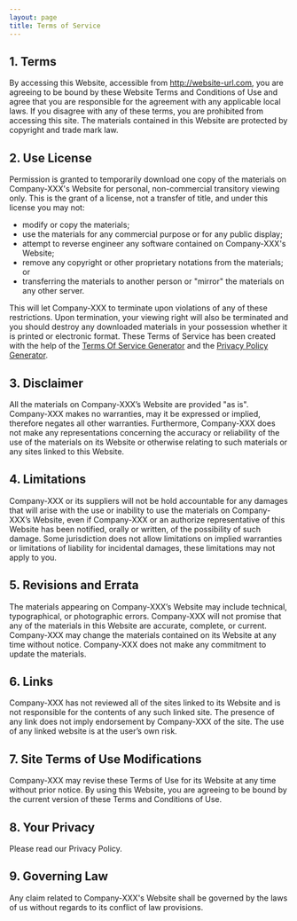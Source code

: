 ```yaml
---
layout: page
title: Terms of Service
---
```


## 1\. Terms

By accessing this Website, accessible from http://website-url.com, you are agreeing to be bound by these Website Terms and Conditions of Use and agree that you are responsible for the agreement with any applicable local laws. If you disagree with any of these terms, you are prohibited from accessing this site. The materials contained in this Website are protected by copyright and trade mark law.

## 2\. Use License

Permission is granted to temporarily download one copy of the materials on Company-XXX's Website for personal, non-commercial transitory viewing only. This is the grant of a license, not a transfer of title, and under this license you may not:

*   modify or copy the materials;
*   use the materials for any commercial purpose or for any public display;
*   attempt to reverse engineer any software contained on Company-XXX's Website;
*   remove any copyright or other proprietary notations from the materials; or
*   transferring the materials to another person or "mirror" the materials on any other server.

This will let Company-XXX to terminate upon violations of any of these restrictions. Upon termination, your viewing right will also be terminated and you should destroy any downloaded materials in your possession whether it is printed or electronic format. These Terms of Service has been created with the help of the [Terms Of Service Generator](https://www.termsofservicegenerator.net) and the [Privacy Policy Generator](https://www.generateprivacypolicy.com).

## 3\. Disclaimer

All the materials on Company-XXX’s Website are provided "as is". Company-XXX makes no warranties, may it be expressed or implied, therefore negates all other warranties. Furthermore, Company-XXX does not make any representations concerning the accuracy or reliability of the use of the materials on its Website or otherwise relating to such materials or any sites linked to this Website.

## 4\. Limitations

Company-XXX or its suppliers will not be hold accountable for any damages that will arise with the use or inability to use the materials on Company-XXX’s Website, even if Company-XXX or an authorize representative of this Website has been notified, orally or written, of the possibility of such damage. Some jurisdiction does not allow limitations on implied warranties or limitations of liability for incidental damages, these limitations may not apply to you.

## 5\. Revisions and Errata

The materials appearing on Company-XXX’s Website may include technical, typographical, or photographic errors. Company-XXX will not promise that any of the materials in this Website are accurate, complete, or current. Company-XXX may change the materials contained on its Website at any time without notice. Company-XXX does not make any commitment to update the materials.

## 6\. Links

Company-XXX has not reviewed all of the sites linked to its Website and is not responsible for the contents of any such linked site. The presence of any link does not imply endorsement by Company-XXX of the site. The use of any linked website is at the user’s own risk.

## 7\. Site Terms of Use Modifications

Company-XXX may revise these Terms of Use for its Website at any time without prior notice. By using this Website, you are agreeing to be bound by the current version of these Terms and Conditions of Use.

## 8\. Your Privacy

Please read our Privacy Policy.

## 9\. Governing Law

Any claim related to Company-XXX's Website shall be governed by the laws of us without regards to its conflict of law provisions.
